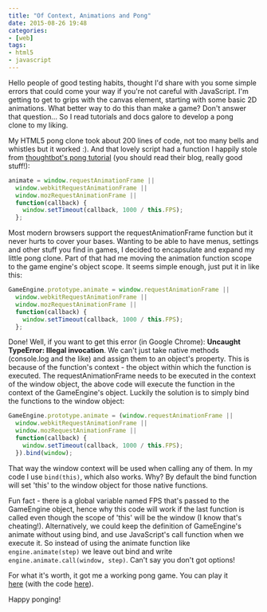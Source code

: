 ```yaml
---
title: "Of Context, Animations and Pong"
date: 2015-08-26 19:48
categories:
- [web]
tags:
- html5
- javascript
---
```


Hello people of good testing habits, thought I'd share with you some simple errors that could come your way if you're not careful with JavaScript. I'm getting to get to grips with the canvas element, starting with some basic 2D animations. What better way to do this than make a game? Don't answer that question... So I read tutorials and docs galore to develop a pong clone to my liking.

My HTML5 pong clone took about 200 lines of code, not too many bells and whistles but it worked :). And that lovely script had a function I happily stole from [thoughtbot's pong tutorial](https://robots.thoughtbot.com/pong-clone-in-javascript) (you should read their blog, really good stuff!):

```javascript
animate = window.requestAnimationFrame ||
  window.webkitRequestAnimationFrame ||
  window.mozRequestAnimationFrame ||
  function(callback) {
    window.setTimeout(callback, 1000 / this.FPS);
  };
```

Most modern browsers support the requestAnimationFrame function but it never hurts to cover your bases. Wanting to be able to have menus, settings and other stuff you find in games, I decided to encapsulate and expand my little pong clone. Part of that had me moving the animation function scope to the game engine's object scope. It seems simple enough, just put it in like this:

```javascript
GameEngine.prototype.animate = window.requestAnimationFrame ||
  window.webkitRequestAnimationFrame ||
  window.mozRequestAnimationFrame ||
  function(callback) {
    window.setTimeout(callback, 1000 / this.FPS);
  };
```

Done! Well, if you want to get this error (in Google Chrome): **Uncaught TypeError: Illegal invocation**. We can't just take native methods (console.log and the like) and assign them to an object's property. This is because of the function's context - the object within which the function is executed. The requestAnimationFrame needs to be executed in the context of the window object, the above code will execute the function in the context of the GameEngine's object. Luckily the solution is to simply bind the functions to the window object:

```javascript
GameEngine.prototype.animate = (window.requestAnimationFrame ||
  window.webkitRequestAnimationFrame ||
  window.mozRequestAnimationFrame ||
  function(callback) {
    window.setTimeout(callback, 1000 / this.FPS);
  }).bind(window);
```

That way the window context will be used when calling any of them. In my code I use `bind(this)`, which also works. Why? By default the bind function will set 'this' to the window object for those native functions.

Fun fact - there is a global variable named FPS that's passed to the GameEngine object, hence why this code will work if the last function is called even though the scope of 'this' will be the window (I know that's cheating!). Alternatively, we could keep the definition of GameEngine's animate without using bind, and use JavaScript's call function when we execute it. So instead of using the animate function like `engine.animate(step)` we leave out bind and write `engine.animate.call(window, step)`. Can't say you don't got options!

For what it's worth, it got me a working pong game. You can play it [here](https://msanatan.github.io/pong/) (with the code [here](https://github.com/msanatan/pong)).

Happy ponging!

